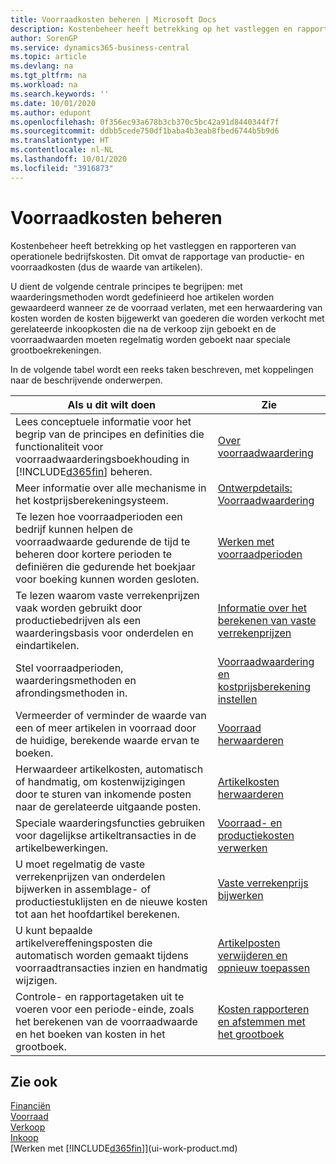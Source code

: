```yaml
---
title: Voorraadkosten beheren | Microsoft Docs
description: Kostenbeheer heeft betrekking op het vastleggen en rapporteren van operationele bedrijfskosten. Dit omvat de rapportage van productie- en voorraadkosten (dus de waarde van artikelen).
author: SorenGP
ms.service: dynamics365-business-central
ms.topic: article
ms.devlang: na
ms.tgt_pltfrm: na
ms.workload: na
ms.search.keywords: ''
ms.date: 10/01/2020
ms.author: edupont
ms.openlocfilehash: 0f356ec93a678b3cb370c5bc42a91d8440344f7f
ms.sourcegitcommit: ddbb5cede750df1baba4b3eab8fbed6744b5b9d6
ms.translationtype: HT
ms.contentlocale: nl-NL
ms.lasthandoff: 10/01/2020
ms.locfileid: "3916873"
---
```

# <a name="managing-inventory-costs"></a>Voorraadkosten beheren
Kostenbeheer heeft betrekking op het vastleggen en rapporteren van operationele bedrijfskosten. Dit omvat de rapportage van productie- en voorraadkosten (dus de waarde van artikelen).   

U dient de volgende centrale principes te begrijpen: met waarderingsmethoden wordt gedefinieerd hoe artikelen worden gewaardeerd wanneer ze de voorraad verlaten, met een herwaardering van kosten worden de kosten bijgewerkt van goederen die worden verkocht met gerelateerde inkoopkosten die na de verkoop zijn geboekt en de voorraadwaarden moeten regelmatig worden geboekt naar speciale grootboekrekeningen.

In de volgende tabel wordt een reeks taken beschreven, met koppelingen naar de beschrijvende onderwerpen.

|**Als u dit wilt doen**|**Zie**|  
|------------|-------------|  
|Lees conceptuele informatie voor het begrip van de principes en definities die functionaliteit voor voorraadwaarderingsboekhouding in [!INCLUDE[d365fin](includes/d365fin_md.md)] beheren.|[Over voorraadwaardering](finance-learn-about-costing.md)|  
|Meer informatie over alle mechanisme in het kostprijsberekeningsysteem.|[Ontwerpdetails: Voorraadwaardering](design-details-inventory-costing.md)|
|Te lezen hoe voorraadperioden een bedrijf kunnen helpen de voorraadwaarde gedurende de tijd te beheren door kortere perioden te definiëren die gedurende het boekjaar voor boeking kunnen worden gesloten.|[Werken met voorraadperioden](finance-how-to-work-with-inventory-periods.md)|
|Te lezen waarom vaste verrekenprijzen vaak worden gebruikt door productiebedrijven als een waarderingsbasis voor onderdelen en eindartikelen.|[Informatie over het berekenen van vaste verrekenprijzen](finance-about-calculating-standard-cost.md)|
|Stel voorraadperioden, waarderingsmethoden en afrondingsmethoden in.|[Voorraadwaardering en kostprijsberekening instellen](finance-set-up-inventory-valuation-and-costing.md)|
|Vermeerder of verminder de waarde van een of meer artikelen in voorraad door de huidige, berekende waarde ervan te boeken.|[Voorraad herwaarderen](inventory-how-revalue-inventory.md)|
|Herwaardeer artikelkosten, automatisch of handmatig, om kostenwijzigingen door te sturen van inkomende posten naar de gerelateerde uitgaande posten.|[Artikelkosten herwaarderen](inventory-how-adjust-item-costs.md)|
|Speciale waarderingsfuncties gebruiken voor dagelijkse artikeltransacties in de artikelbewerkingen.|[Voorraad- en productiekosten verwerken](finance-handle-inventory-and-manufacturing-costs.md)|  
|U moet regelmatig de vaste verrekenprijzen van onderdelen bijwerken in assemblage- of productiestuklijsten en de nieuwe kosten tot aan het hoofdartikel berekenen.|[Vaste verrekenprijs bijwerken](finance-how-to-update-standard-costs.md)|
|U kunt bepaalde artikelvereffeningsposten die automatisch worden gemaakt tijdens voorraadtransacties inzien en handmatig wijzigen.|[Artikelposten verwijderen en opnieuw toepassen](finance-how-to-remove-and-reapply-item-entries.md)|
|Controle- en rapportagetaken uit te voeren voor een periode-einde, zoals het berekenen van de voorraadwaarde en het boeken van kosten in het grootboek.|[Kosten rapporteren en afstemmen met het grootboek](finance-report-costs-and-reconcile-with-the-general-ledger.md)|

## <a name="see-also"></a>Zie ook  
 [Financiën](finance.md)  
 [Voorraad](inventory-manage-inventory.md)   
 [Verkoop](sales-manage-sales.md)   
 [Inkoop](purchasing-manage-purchasing.md)  
 [Werken met [!INCLUDE[d365fin](includes/d365fin_md.md)]](ui-work-product.md)
